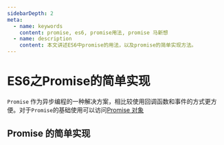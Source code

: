 ```yaml
---
sidebarDepth: 2
meta:
  - name: keywords
    content: promise, es6, promise用法, promise 马新想
  - name: description
    content: 本文讲述ES6中promise的用法，以及promise的简单实现方法。
---
```


# ES6之Promise的简单实现

`Promise` 作为异步编程的一种解决方案，相比较使用回调函数和事件的方式更方便。对于`Promise`的基础使用可以访问[Promise 对象](http://es6.ruanyifeng.com/#docs/promise)

## Promise 的简单实现

